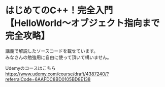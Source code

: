 # はじめてのC++！完全入門【HelloWorld〜オブジェクト指向まで完全攻略】
講義で解説したソースコードを載せています。<br>
みなさんの勉強用に自由に使って頂いて構いません。<br>

Udemyのコースはこちら<br>
https://www.udemy.com/course/draft/4387240/?referralCode=6AAFDC8BD0105BD8E138
